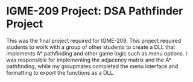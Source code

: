 # IGME-209 Project: DSA Pathfinder Project
This was the final project required for IGME-209. This project required students to work with a group of other students to create a DLL that implements A* pathfinding and other game logic such as menu options. I was responsible for implementing the adjacency matrix and the A* pathfinding, while my groupmates completed the menu interface and formatting to export the functions as a DLL.  
